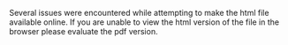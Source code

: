 Several issues were encountered while attempting to make the html file available online. If you are unable to view the html version of the file in the browser please evaluate the pdf version.